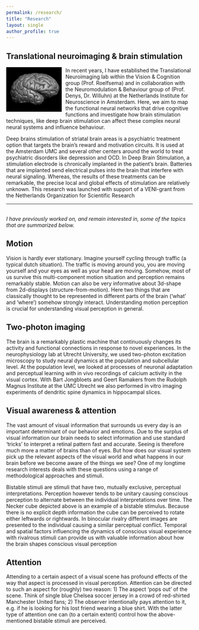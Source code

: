 ```yaml
---
permalink: /research/
title: "Research"
layout: single
author_profile: true
---
```


## Translational neuroimaging & brain stimulation     
<img alt="BrainMorph" src="/assets/images/brainmorph.gif" style="float:left;width:150px;margin-right:10px;marg-bottom:10px">
In recent years, I have established the Translational Neuroimaging lab within the Vision & Cognition group (Prof. Roelfsema) 
and in collaboration with the Neuromodulation & Behaviour group of (Prof. Denys, Dr. Willuhn) at the Netherlands Institute 
for Neuroscience in Amsterdam. Here, we aim to map the functional neural networks that drive cognitive functions and 
investigate how brain stimulation techniques, like deep brain stimulation can affect these complex neural neural systems and influence behaviour.     

Deep brains stimulation of striatal brain areas is a psychiatric treatment option that targets the brain’s reward and motivation circuits. 
It is used at the Amsterdam UMC and several other centers around the world to treat psychiatric disorders like depression and OCD. 
In Deep Brain Stimulation, a stimulation electrode is chronically implanted in the patient’s brain. Batteries that are implanted send 
electrical pulses into the brain that interfere with neural signaling. Whereas, the results of these treatments can be remarkable, the 
precise local and global effects of stimulation are relatively unknown. This research was launched with support of a VENI-grant from 
the Netherlands Organization for Scientific Research

---

<br>
<i>I have previously worked on, and remain interested in, some of the topics that are summarized below.</i>

## Motion     
Vision is hardly ever stationary. Imagine yourself cycling through traffic (a typical dutch situation). The traffic is moving around you, you are moving yourself and your eyes as well as your head are moving. Somehow, most of us survive this multi-component motion situation and perception remains remarkably stable. Motion can also be very informative about 3d-shape from 2d-displays (structure-from-motion). Here two things that are classically thought to be represented in different parts of the brain (‘what’ and ‘where’) somehow strongly interact. Understanding motion perception is crucial for understanding visual perception in general.


## Two-photon imaging
The brain is a remarkably plastic machine that continuously changes its activity and functional connections in response to novel experiences. In the neurophysiology lab at Utrecht University, we used two-photon excitation microscopy to study neural dynamics at the population and subcellular level. At the population level, we looked at processes of neuronal adaptation and perceptual learning with in vivo recordings of calcium activity in the visual cortex. With Bart Jongbloets and Geert Ramakers from the Rudolph Magnus Institute at the UMC Utrecht we also performed in vitro imaging experiments of dendritic spine dynamics in hippocampal slices.


## Visual awareness & attention
The vast amount of visual information that surrounds us every day is an important determinant of our behavior and emotions. Due to the surplus of visual information our brain needs to select information and use standard ‘tricks’ to interpret a retinal pattern fast and accurate. Seeing is therefore much more a matter of brains than of eyes. But how does our visual system pick up the relevant aspects of the visual world and what happens in our brain before we become aware of the things we see? One of my longtime research interests deals with these questions using a range of methodological approaches and stimuli.

Bistable stimuli are stimuli that have two, mutually exclusive, perceptual interpretations. Perception however tends to be unitary causing conscious perception to alternate between the individual interpretations over time. The Necker cube depicted above is an example of a bistable stimulus. Because there is no explicit depth information the cube can be perceived to rotate either leftwards or rightwards. In binocular rivalry different images are presented to the individual causing a similar perceptual conflict. Temporal and spatial factors influencing the dynamics of conscious visual experience with rivalrous stimuli can provide us with valuable information about how the brain shapes conscious visual perception


## Attention
Attending to a certain aspect of a visual scene has profound effects of the way that aspect is processed in visual perception. Attention can be directed to such an aspect for (roughly) two reason: 1) The aspect ‘pops out’ of the scene. Think of single blue Chelsea soccer jersey in a crowd of red-shirted Manchester United fans; 2) The observer intentionally pays attention to it, e.g. if he is looking for his lost friend wearing a blue shirt. With the latter type of attention one can (to a certain extent) control how the above-mentioned bistable stimuli are perceived.
